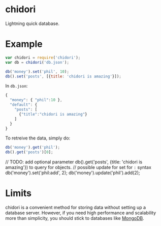 # chidori

Lightning quick database.

# Example

```js
var chidori = require('chidori');
var db = chidori('db.json');

db('money').set('phil', 10);
db().set('posts', [{title: 'chidori is amazing'}]);
```

In `db.json`:

```js
{
  "money": { "phil":10 },
  "default": {
    "posts": [
      {"title":"chidori is amazing"}
    ]
  }
}
```

To retreive the data, simply do:

```js
db('money').get('phil');
db().get('posts')[0];
```
// TODO: add optional parameter db().get('posts', {title: 'chidori is amazing'}) to query for objects.
// possible update for set for `:` syntax
db('money').set('phil:add', 2);
db('money').update('phil').add(2);

# Limits

chidori is a convenient method for storing data without setting up a database
server. However, if you need high performance and scalability more than 
simplicity, you should stick to databases like [MongoDB][MongoDb].

[MongoDB]: https://www.mongodb.org
